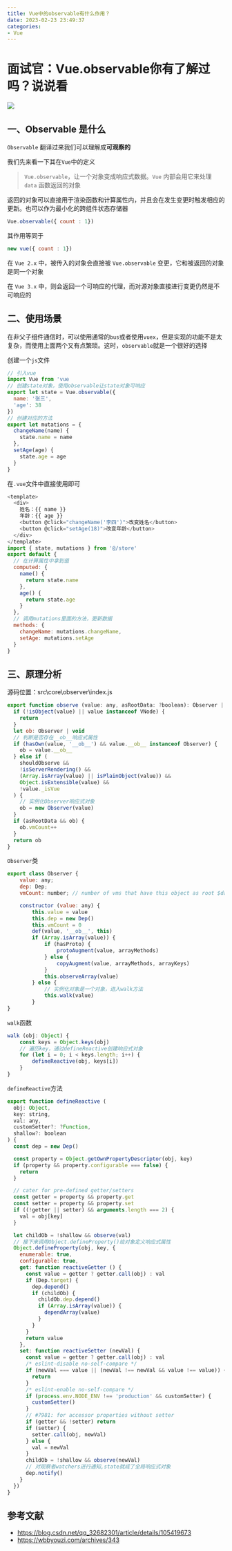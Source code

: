 ```yaml
---
title: Vue中的observable有什么作用？
date: 2023-02-23 23:49:37
categories: 
- Vue
---
```


# 面试官：Vue.observable你有了解过吗？说说看 

![](https://static.vue-js.com/193782e0-3e7b-11eb-ab90-d9ae814b240d.png)  

## 一、Observable 是什么

`Observable` 翻译过来我们可以理解成**可观察的**

我们先来看一下其在`Vue`中的定义

> `Vue.observable`，让一个对象变成响应式数据。`Vue` 内部会用它来处理 `data` 函数返回的对象

返回的对象可以直接用于渲染函数和计算属性内，并且会在发生变更时触发相应的更新。也可以作为最小化的跨组件状态存储器

```js
Vue.observable({ count : 1})
```

其作用等同于

```js
new vue({ count : 1})
```

在 `Vue 2.x` 中，被传入的对象会直接被 `Vue.observable` 变更，它和被返回的对象是同一个对象

在 `Vue 3.x` 中，则会返回一个可响应的代理，而对源对象直接进行变更仍然是不可响应的

## 二、使用场景

在非父子组件通信时，可以使用通常的`bus`或者使用`vuex`，但是实现的功能不是太复杂，而使用上面两个又有点繁琐。这时，`observable`就是一个很好的选择

创建一个`js`文件

```js
// 引入vue
import Vue from 'vue
// 创建state对象，使用observable让state对象可响应
export let state = Vue.observable({
  name: '张三',
  'age': 38
})
// 创建对应的方法
export let mutations = {
  changeName(name) {
    state.name = name
  },
  setAge(age) {
    state.age = age
  }
}
```

在`.vue`文件中直接使用即可

```js
<template>
  <div>
    姓名：{{ name }}
    年龄：{{ age }}
    <button @click="changeName('李四')">改变姓名</button>
    <button @click="setAge(18)">改变年龄</button>
  </div>
</template>
import { state, mutations } from '@/store'
export default {
  // 在计算属性中拿到值
  computed: {
    name() {
      return state.name
    },
    age() {
      return state.age
    }
  },
  // 调用mutations里面的方法，更新数据
  methods: {
    changeName: mutations.changeName,
    setAge: mutations.setAge
  }
}
```

## 三、原理分析

源码位置：src\core\observer\index.js

```js
export function observe (value: any, asRootData: ?boolean): Observer | void {
  if (!isObject(value) || value instanceof VNode) {
    return
  }
  let ob: Observer | void
  // 判断是否存在__ob__响应式属性
  if (hasOwn(value, '__ob__') && value.__ob__ instanceof Observer) {
    ob = value.__ob__
  } else if (
    shouldObserve &&
    !isServerRendering() &&
    (Array.isArray(value) || isPlainObject(value)) &&
    Object.isExtensible(value) &&
    !value._isVue
  ) {
    // 实例化Observer响应式对象
    ob = new Observer(value)
  }
  if (asRootData && ob) {
    ob.vmCount++
  }
  return ob
}
```

`Observer`类

```js
export class Observer {
    value: any;
    dep: Dep;
    vmCount: number; // number of vms that have this object as root $data

    constructor (value: any) {
        this.value = value
        this.dep = new Dep()
        this.vmCount = 0
        def(value, '__ob__', this)
        if (Array.isArray(value)) {
            if (hasProto) {
                protoAugment(value, arrayMethods)
            } else {
                copyAugment(value, arrayMethods, arrayKeys)
            }
            this.observeArray(value)
        } else {
            // 实例化对象是一个对象，进入walk方法
            this.walk(value)
        }
}
```

`walk`函数

```js
walk (obj: Object) {
    const keys = Object.keys(obj)
    // 遍历key，通过defineReactive创建响应式对象
    for (let i = 0; i < keys.length; i++) {
        defineReactive(obj, keys[i])
    }
}
```

`defineReactive`方法

```js
export function defineReactive (
  obj: Object,
  key: string,
  val: any,
  customSetter?: ?Function,
  shallow?: boolean
) {
  const dep = new Dep()

  const property = Object.getOwnPropertyDescriptor(obj, key)
  if (property && property.configurable === false) {
    return
  }

  // cater for pre-defined getter/setters
  const getter = property && property.get
  const setter = property && property.set
  if ((!getter || setter) && arguments.length === 2) {
    val = obj[key]
  }

  let childOb = !shallow && observe(val)
  // 接下来调用Object.defineProperty()给对象定义响应式属性
  Object.defineProperty(obj, key, {
    enumerable: true,
    configurable: true,
    get: function reactiveGetter () {
      const value = getter ? getter.call(obj) : val
      if (Dep.target) {
        dep.depend()
        if (childOb) {
          childOb.dep.depend()
          if (Array.isArray(value)) {
            dependArray(value)
          }
        }
      }
      return value
    },
    set: function reactiveSetter (newVal) {
      const value = getter ? getter.call(obj) : val
      /* eslint-disable no-self-compare */
      if (newVal === value || (newVal !== newVal && value !== value)) {
        return
      }
      /* eslint-enable no-self-compare */
      if (process.env.NODE_ENV !== 'production' && customSetter) {
        customSetter()
      }
      // #7981: for accessor properties without setter
      if (getter && !setter) return
      if (setter) {
        setter.call(obj, newVal)
      } else {
        val = newVal
      }
      childOb = !shallow && observe(newVal)
      // 对观察者watchers进行通知,state就成了全局响应式对象
      dep.notify()
    }
  })
}
```



## 参考文献

- https://blog.csdn.net/qq_32682301/article/details/105419673
- https://wbbyouzi.com/archives/343